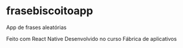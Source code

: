 # frasebiscoitoapp
App de frases aleatórias

Feito com React Native
Desenvolvido no curso Fábrica de aplicativos


